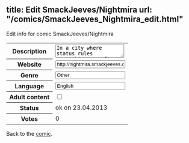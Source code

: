 title: Edit SmackJeeves/Nightmira
url: "/comics/SmackJeeves_Nightmira_edit.html"
---
Edit info for comic SmackJeeves/Nightmira

<form name="comic" action="http://gaepostmail.appengine.com/comic" name="post">
<table class="comicinfo">
<tr>
<th>Description</th><td><textarea name="description">In a city where status rules everything, people will do anything to get to the top. It is Nightmira's job to protect the ones who are caught in the chaos. If the chaos doesn't catch her first.</textarea></td>
</tr>
<tr>
<th>Website</th><td><input type="text" name="url" value="http://nightmira.smackjeeves.com/comics/"/></td>
</tr>
<tr>
<th>Genre</th><td><input type="text" name="genre" value="Other"/></td>
</tr>
<tr>
<th>Language</th><td><input type="text" name="language" value="English"/></td>
</tr>
<tr>
<th>Adult content</th><td><input type="checkbox" name="adult" value="adult" /></td>
</tr>
<tr>
<th>Status</th><td>ok on 23.04.2013</td>
</tr>
<tr>
<th>Votes</th><td>0</div></td>
</tr>
</table>
</form>

Back to the [comic](/comics/SmackJeeves_Nightmira.html).
